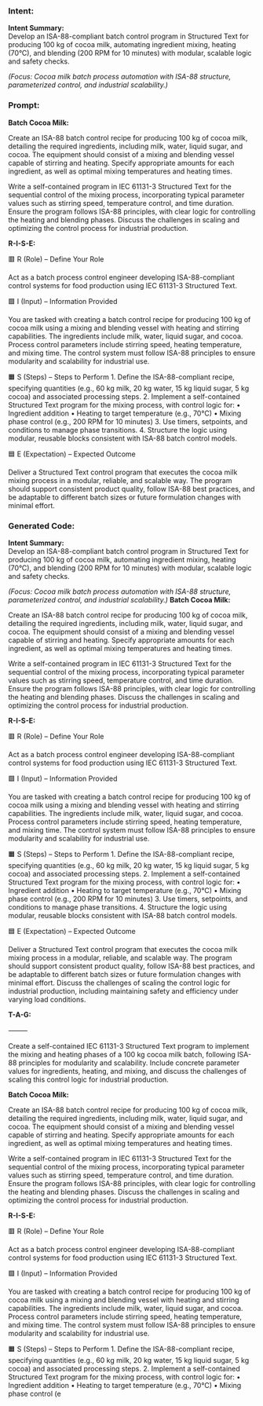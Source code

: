 ### Intent:
**Intent Summary:**  
Develop an ISA-88-compliant batch control program in Structured Text for producing 100 kg of cocoa milk, automating ingredient mixing, heating (70°C), and blending (200 RPM for 10 minutes) with modular, scalable logic and safety checks.  

*(Focus: Cocoa milk batch process automation with ISA-88 structure, parameterized control, and industrial scalability.)*

### Prompt:
**Batch Cocoa Milk:**

Create an ISA-88 batch control recipe for producing 100 kg of cocoa milk, detailing the required ingredients, including milk, water, liquid sugar, and cocoa. The equipment should consist of a mixing and blending vessel capable of stirring and heating. Specify appropriate amounts for each ingredient, as well as optimal mixing temperatures and heating times.

Write a self-contained program in IEC 61131-3 Structured Text for the sequential control of the mixing process, incorporating typical parameter values such as stirring speed, temperature control, and time duration. Ensure the program follows ISA-88 principles, with clear logic for controlling the heating and blending phases. Discuss the challenges in scaling and optimizing the control process for industrial production.

**R-I-S-E:**

🟥 R (Role) – Define Your Role

Act as a batch process control engineer developing ISA-88-compliant control systems for food production using IEC 61131-3 Structured Text.

🟩 I (Input) – Information Provided

You are tasked with creating a batch control recipe for producing 100 kg of cocoa milk using a mixing and blending vessel with heating and stirring capabilities. The ingredients include milk, water, liquid sugar, and cocoa. Process control parameters include stirring speed, heating temperature, and mixing time. The control system must follow ISA-88 principles to ensure modularity and scalability for industrial use.

🟧 S (Steps) – Steps to Perform
	1.	Define the ISA-88-compliant recipe, specifying quantities (e.g., 60 kg milk, 20 kg water, 15 kg liquid sugar, 5 kg cocoa) and associated processing steps.
	2.	Implement a self-contained Structured Text program for the mixing process, with control logic for:
	•	Ingredient addition
	•	Heating to target temperature (e.g., 70°C)
	•	Mixing phase control (e.g., 200 RPM for 10 minutes)
	3.	Use timers, setpoints, and conditions to manage phase transitions.
	4.	Structure the logic using modular, reusable blocks consistent with ISA-88 batch control models.

🟦 E (Expectation) – Expected Outcome

Deliver a Structured Text control program that executes the cocoa milk mixing process in a modular, reliable, and scalable way. The program should support consistent product quality, follow ISA-88 best practices, and be adaptable to different batch sizes or future formulation changes with minimal effort.

### Generated Code:
**Intent Summary:**  
Develop an ISA-88-compliant batch control program in Structured Text for producing 100 kg of cocoa milk, automating ingredient mixing, heating (70°C), and blending (200 RPM for 10 minutes) with modular, scalable logic and safety checks.  

*(Focus: Cocoa milk batch process automation with ISA-88 structure, parameterized control, and industrial scalability.)*
**Batch Cocoa Milk:**

Create an ISA-88 batch control recipe for producing 100 kg of cocoa milk, detailing the required ingredients, including milk, water, liquid sugar, and cocoa. The equipment should consist of a mixing and blending vessel capable of stirring and heating. Specify appropriate amounts for each ingredient, as well as optimal mixing temperatures and heating times.

Write a self-contained program in IEC 61131-3 Structured Text for the sequential control of the mixing process, incorporating typical parameter values such as stirring speed, temperature control, and time duration. Ensure the program follows ISA-88 principles, with clear logic for controlling the heating and blending phases. Discuss the challenges in scaling and optimizing the control process for industrial production.

**R-I-S-E:**

🟥 R (Role) – Define Your Role

Act as a batch process control engineer developing ISA-88-compliant control systems for food production using IEC 61131-3 Structured Text.

🟩 I (Input) – Information Provided

You are tasked with creating a batch control recipe for producing 100 kg of cocoa milk using a mixing and blending vessel with heating and stirring capabilities. The ingredients include milk, water, liquid sugar, and cocoa. Process control parameters include stirring speed, heating temperature, and mixing time. The control system must follow ISA-88 principles to ensure modularity and scalability for industrial use.

🟧 S (Steps) – Steps to Perform
	1.	Define the ISA-88-compliant recipe, specifying quantities (e.g., 60 kg milk, 20 kg water, 15 kg liquid sugar, 5 kg cocoa) and associated processing steps.
	2.	Implement a self-contained Structured Text program for the mixing process, with control logic for:
	•	Ingredient addition
	•	Heating to target temperature (e.g., 70°C)
	•	Mixing phase control (e.g., 200 RPM for 10 minutes)
	3.	Use timers, setpoints, and conditions to manage phase transitions.
	4.	Structure the logic using modular, reusable blocks consistent with ISA-88 batch control models.

🟦 E (Expectation) – Expected Outcome

Deliver a Structured Text control program that executes the cocoa milk mixing process in a modular, reliable, and scalable way. The program should support consistent product quality, follow ISA-88 best practices, and be adaptable to different batch sizes or future formulation changes with minimal effort. Discuss the challenges of scaling the control logic for industrial production, including maintaining safety and efficiency under varying load conditions.

**T-A-G:**

⸻

Create a self-contained IEC 61131-3 Structured Text program to implement the mixing and heating phases of a 100 kg cocoa milk batch, following ISA-88 principles for modularity and scalability. Include concrete parameter values for ingredients, heating, and mixing, and discuss the challenges of scaling this control logic for industrial production.

**Batch Cocoa Milk:**

Create an ISA-88 batch control recipe for producing 100 kg of cocoa milk, detailing the required ingredients, including milk, water, liquid sugar, and cocoa. The equipment should consist of a mixing and blending vessel capable of stirring and heating. Specify appropriate amounts for each ingredient, as well as optimal mixing temperatures and heating times.

Write a self-contained program in IEC 61131-3 Structured Text for the sequential control of the mixing process, incorporating typical parameter values such as stirring speed, temperature control, and time duration. Ensure the program follows ISA-88 principles, with clear logic for controlling the heating and blending phases. Discuss the challenges in scaling and optimizing the control process for industrial production.

**R-I-S-E:**

🟥 R (Role) – Define Your Role

Act as a batch process control engineer developing ISA-88-compliant control systems for food production using IEC 61131-3 Structured Text.

🟩 I (Input) – Information Provided

You are tasked with creating a batch control recipe for producing 100 kg of cocoa milk using a mixing and blending vessel with heating and stirring capabilities. The ingredients include milk, water, liquid sugar, and cocoa. Process control parameters include stirring speed, heating temperature, and mixing time. The control system must follow ISA-88 principles to ensure modularity and scalability for industrial use.

🟧 S (Steps) – Steps to Perform
	1.	Define the ISA-88-compliant recipe, specifying quantities (e.g., 60 kg milk, 20 kg water, 15 kg liquid sugar, 5 kg cocoa) and associated processing steps.
	2.	Implement a self-contained Structured Text program for the mixing process, with control logic for:
	•	Ingredient addition
	•	Heating to target temperature (e.g., 70°C)
	•	Mixing phase control (e
